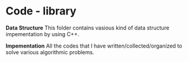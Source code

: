 # Code - library

**Data Structure**
This folder contains vasious kind of data structure impementation by using C++.

**Impementation**
All the codes that I have written/collected/organized to solve various algorithmic problems.
